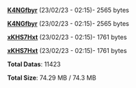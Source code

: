 [**K4NGfbyr**](/data/K4NGfbyr.txt) (23/02/23 - 02:15)- 2565 bytes

[**K4NGfbyr**](/data/K4NGfbyr.txt) (23/02/23 - 02:15)- 2565 bytes

[**xKHS7Hxt**](/data/xKHS7Hxt.txt) (23/02/23 - 02:15)- 1761 bytes

[**xKHS7Hxt**](/data/xKHS7Hxt.txt) (23/02/23 - 02:15)- 1761 bytes

**Total Datas**: 11423

**Total Size**: 74.29 MB / 74.3 MB